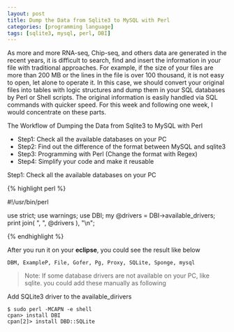```yaml
---
layout: post
title: Dump the Data from Sqlite3 to MySQL with Perl
categories: [programming language]
tags: [sqlite3, mysql, perl, DBI]
---
```


As more and more RNA-seq, Chip-seq, and others data are generated in the recent years, it is
difficult to search, find and insert the information in your file with traditional approaches. For
example, if the size of your files are more than 200 MB or the lines in the file is over 100 thousand,
it is not easy to open, let alone to operate it. In this case, we should convert your original files into
tables with logic structures and dump them in your SQL databases by Perl or Shell scripts. The
original information is easily handled via SQL commands with quicker speed. For this week and
following one week, I would concentrate on these parts.

The Workflow of Dumping the Data from Sqlite3 to MySQL with Perl   
- Step1: Check all the available databases on your PC   
- Step2: Find out the difference of the format between MySQL and sqlite3   
- Step3: Programming with Perl (Change the format with Regex)   
- Step4: Simplify your code and make it reusable   

Step1: Check all the available databases on your PC

{% highlight perl %}

#!/usr/bin/perl

use strict;
use warnings;
use DBI;
my @drivers = DBI->available_drivers;
print join( ", ", @drivers ), "\n";

{% endhighlight %}

After you run it on your **eclipse**, you could see the result like below

```   
DBM, ExampleP, File, Gofer, Pg, Proxy, SQLite, Sponge, mysql   
```   
> Note: If some database drivers are not available on your PC, like sqlite. you could add these manually as following 

Add SQLite3 driver to the available_dirivers   
```  
$ sudo perl -MCAPN -e shell   
cpan> install DBI   
cpan[2]> install DBD::SQLite  
```   




